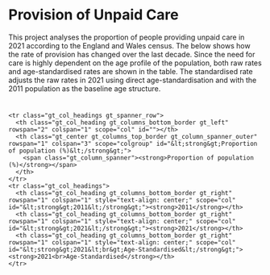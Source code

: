 Provision of Unpaid Care
================

This project analyses the proportion of people providing unpaid care in
2021 according to the England and Wales census. The below shows how the
rate of provision has changed over the last decade. Since the need for
care is highly dependent on the age profile of the population, both raw
rates and age-standardised rates are shown in the table. The
standardised rate adjusts the raw rates in 2021 using direct
age-standardisation and with the 2011 population as the baseline age
structure.

<div id="sqplhltvkv" style="padding-left:0px;padding-right:0px;padding-top:10px;padding-bottom:10px;overflow-x:auto;overflow-y:auto;width:auto;height:auto;">
<style>#sqplhltvkv table {
  font-family: Rubik, system-ui, 'Segoe UI', Roboto, Helvetica, Arial, sans-serif, 'Apple Color Emoji', 'Segoe UI Emoji', 'Segoe UI Symbol', 'Noto Color Emoji';
  -webkit-font-smoothing: antialiased;
  -moz-osx-font-smoothing: grayscale;
}

#sqplhltvkv thead, #sqplhltvkv tbody, #sqplhltvkv tfoot, #sqplhltvkv tr, #sqplhltvkv td, #sqplhltvkv th {
  border-style: none;
}

#sqplhltvkv p {
  margin: 0;
  padding: 0;
}

#sqplhltvkv .gt_table {
  display: table;
  border-collapse: collapse;
  line-height: normal;
  margin-left: auto;
  margin-right: auto;
  color: #333333;
  font-size: 16px;
  font-weight: normal;
  font-style: normal;
  background-color: #FFFFFF;
  width: auto;
  border-top-style: solid;
  border-top-width: 2px;
  border-top-color: #A8A8A8;
  border-right-style: none;
  border-right-width: 2px;
  border-right-color: #D3D3D3;
  border-bottom-style: solid;
  border-bottom-width: 2px;
  border-bottom-color: #A8A8A8;
  border-left-style: none;
  border-left-width: 2px;
  border-left-color: #D3D3D3;
}

#sqplhltvkv .gt_caption {
  padding-top: 4px;
  padding-bottom: 4px;
}

#sqplhltvkv .gt_title {
  color: #333333;
  font-size: 125%;
  font-weight: initial;
  padding-top: 4px;
  padding-bottom: 4px;
  padding-left: 5px;
  padding-right: 5px;
  border-bottom-color: #FFFFFF;
  border-bottom-width: 0;
}

#sqplhltvkv .gt_subtitle {
  color: #333333;
  font-size: 85%;
  font-weight: initial;
  padding-top: 3px;
  padding-bottom: 5px;
  padding-left: 5px;
  padding-right: 5px;
  border-top-color: #FFFFFF;
  border-top-width: 0;
}

#sqplhltvkv .gt_heading {
  background-color: #FFFFFF;
  text-align: center;
  border-bottom-color: #FFFFFF;
  border-left-style: none;
  border-left-width: 1px;
  border-left-color: #D3D3D3;
  border-right-style: none;
  border-right-width: 1px;
  border-right-color: #D3D3D3;
}

#sqplhltvkv .gt_bottom_border {
  border-bottom-style: solid;
  border-bottom-width: 2px;
  border-bottom-color: #D3D3D3;
}

#sqplhltvkv .gt_col_headings {
  border-top-style: solid;
  border-top-width: 2px;
  border-top-color: #D3D3D3;
  border-bottom-style: solid;
  border-bottom-width: 2px;
  border-bottom-color: #D3D3D3;
  border-left-style: none;
  border-left-width: 1px;
  border-left-color: #D3D3D3;
  border-right-style: none;
  border-right-width: 1px;
  border-right-color: #D3D3D3;
}

#sqplhltvkv .gt_col_heading {
  color: #333333;
  background-color: #FFFFFF;
  font-size: 100%;
  font-weight: normal;
  text-transform: inherit;
  border-left-style: none;
  border-left-width: 1px;
  border-left-color: #D3D3D3;
  border-right-style: none;
  border-right-width: 1px;
  border-right-color: #D3D3D3;
  vertical-align: bottom;
  padding-top: 5px;
  padding-bottom: 6px;
  padding-left: 5px;
  padding-right: 5px;
  overflow-x: hidden;
}

#sqplhltvkv .gt_column_spanner_outer {
  color: #333333;
  background-color: #FFFFFF;
  font-size: 100%;
  font-weight: normal;
  text-transform: inherit;
  padding-top: 0;
  padding-bottom: 0;
  padding-left: 4px;
  padding-right: 4px;
}

#sqplhltvkv .gt_column_spanner_outer:first-child {
  padding-left: 0;
}

#sqplhltvkv .gt_column_spanner_outer:last-child {
  padding-right: 0;
}

#sqplhltvkv .gt_column_spanner {
  border-bottom-style: solid;
  border-bottom-width: 2px;
  border-bottom-color: #D3D3D3;
  vertical-align: bottom;
  padding-top: 5px;
  padding-bottom: 5px;
  overflow-x: hidden;
  display: inline-block;
  width: 100%;
}

#sqplhltvkv .gt_spanner_row {
  border-bottom-style: hidden;
}

#sqplhltvkv .gt_group_heading {
  padding-top: 8px;
  padding-bottom: 8px;
  padding-left: 5px;
  padding-right: 5px;
  color: #333333;
  background-color: #FFFFFF;
  font-size: 100%;
  font-weight: initial;
  text-transform: inherit;
  border-top-style: solid;
  border-top-width: 2px;
  border-top-color: #D3D3D3;
  border-bottom-style: solid;
  border-bottom-width: 2px;
  border-bottom-color: #D3D3D3;
  border-left-style: none;
  border-left-width: 1px;
  border-left-color: #D3D3D3;
  border-right-style: none;
  border-right-width: 1px;
  border-right-color: #D3D3D3;
  vertical-align: middle;
  text-align: left;
}

#sqplhltvkv .gt_empty_group_heading {
  padding: 0.5px;
  color: #333333;
  background-color: #FFFFFF;
  font-size: 100%;
  font-weight: initial;
  border-top-style: solid;
  border-top-width: 2px;
  border-top-color: #D3D3D3;
  border-bottom-style: solid;
  border-bottom-width: 2px;
  border-bottom-color: #D3D3D3;
  vertical-align: middle;
}

#sqplhltvkv .gt_from_md > :first-child {
  margin-top: 0;
}

#sqplhltvkv .gt_from_md > :last-child {
  margin-bottom: 0;
}

#sqplhltvkv .gt_row {
  padding-top: 8px;
  padding-bottom: 8px;
  padding-left: 5px;
  padding-right: 5px;
  margin: 10px;
  border-top-style: solid;
  border-top-width: 1px;
  border-top-color: #D3D3D3;
  border-left-style: none;
  border-left-width: 1px;
  border-left-color: #D3D3D3;
  border-right-style: none;
  border-right-width: 1px;
  border-right-color: #D3D3D3;
  vertical-align: middle;
  overflow-x: hidden;
}

#sqplhltvkv .gt_stub {
  color: #333333;
  background-color: #FFFFFF;
  font-size: 100%;
  font-weight: initial;
  text-transform: inherit;
  border-right-style: solid;
  border-right-width: 2px;
  border-right-color: #D3D3D3;
  padding-left: 5px;
  padding-right: 5px;
}

#sqplhltvkv .gt_stub_row_group {
  color: #333333;
  background-color: #FFFFFF;
  font-size: 100%;
  font-weight: initial;
  text-transform: inherit;
  border-right-style: solid;
  border-right-width: 2px;
  border-right-color: #D3D3D3;
  padding-left: 5px;
  padding-right: 5px;
  vertical-align: top;
}

#sqplhltvkv .gt_row_group_first td {
  border-top-width: 2px;
}

#sqplhltvkv .gt_row_group_first th {
  border-top-width: 2px;
}

#sqplhltvkv .gt_summary_row {
  color: #333333;
  background-color: #FFFFFF;
  text-transform: inherit;
  padding-top: 8px;
  padding-bottom: 8px;
  padding-left: 5px;
  padding-right: 5px;
}

#sqplhltvkv .gt_first_summary_row {
  border-top-style: solid;
  border-top-color: #D3D3D3;
}

#sqplhltvkv .gt_first_summary_row.thick {
  border-top-width: 2px;
}

#sqplhltvkv .gt_last_summary_row {
  padding-top: 8px;
  padding-bottom: 8px;
  padding-left: 5px;
  padding-right: 5px;
  border-bottom-style: solid;
  border-bottom-width: 2px;
  border-bottom-color: #D3D3D3;
}

#sqplhltvkv .gt_grand_summary_row {
  color: #333333;
  background-color: #FFFFFF;
  text-transform: inherit;
  padding-top: 8px;
  padding-bottom: 8px;
  padding-left: 5px;
  padding-right: 5px;
}

#sqplhltvkv .gt_first_grand_summary_row {
  padding-top: 8px;
  padding-bottom: 8px;
  padding-left: 5px;
  padding-right: 5px;
  border-top-style: double;
  border-top-width: 6px;
  border-top-color: #D3D3D3;
}

#sqplhltvkv .gt_last_grand_summary_row_top {
  padding-top: 8px;
  padding-bottom: 8px;
  padding-left: 5px;
  padding-right: 5px;
  border-bottom-style: double;
  border-bottom-width: 6px;
  border-bottom-color: #D3D3D3;
}

#sqplhltvkv .gt_striped {
  background-color: rgba(128, 128, 128, 0.05);
}

#sqplhltvkv .gt_table_body {
  border-top-style: solid;
  border-top-width: 2px;
  border-top-color: #D3D3D3;
  border-bottom-style: solid;
  border-bottom-width: 2px;
  border-bottom-color: #D3D3D3;
}

#sqplhltvkv .gt_footnotes {
  color: #333333;
  background-color: #FFFFFF;
  border-bottom-style: none;
  border-bottom-width: 2px;
  border-bottom-color: #D3D3D3;
  border-left-style: none;
  border-left-width: 2px;
  border-left-color: #D3D3D3;
  border-right-style: none;
  border-right-width: 2px;
  border-right-color: #D3D3D3;
}

#sqplhltvkv .gt_footnote {
  margin: 0px;
  font-size: 90%;
  padding-top: 4px;
  padding-bottom: 4px;
  padding-left: 5px;
  padding-right: 5px;
}

#sqplhltvkv .gt_sourcenotes {
  color: #333333;
  background-color: #FFFFFF;
  border-bottom-style: none;
  border-bottom-width: 2px;
  border-bottom-color: #D3D3D3;
  border-left-style: none;
  border-left-width: 2px;
  border-left-color: #D3D3D3;
  border-right-style: none;
  border-right-width: 2px;
  border-right-color: #D3D3D3;
}

#sqplhltvkv .gt_sourcenote {
  font-size: 90%;
  padding-top: 4px;
  padding-bottom: 4px;
  padding-left: 5px;
  padding-right: 5px;
}

#sqplhltvkv .gt_left {
  text-align: left;
}

#sqplhltvkv .gt_center {
  text-align: center;
}

#sqplhltvkv .gt_right {
  text-align: right;
  font-variant-numeric: tabular-nums;
}

#sqplhltvkv .gt_font_normal {
  font-weight: normal;
}

#sqplhltvkv .gt_font_bold {
  font-weight: bold;
}

#sqplhltvkv .gt_font_italic {
  font-style: italic;
}

#sqplhltvkv .gt_super {
  font-size: 65%;
}

#sqplhltvkv .gt_footnote_marks {
  font-size: 75%;
  vertical-align: 0.4em;
  position: initial;
}

#sqplhltvkv .gt_asterisk {
  font-size: 100%;
  vertical-align: 0;
}

#sqplhltvkv .gt_indent_1 {
  text-indent: 5px;
}

#sqplhltvkv .gt_indent_2 {
  text-indent: 10px;
}

#sqplhltvkv .gt_indent_3 {
  text-indent: 15px;
}

#sqplhltvkv .gt_indent_4 {
  text-indent: 20px;
}

#sqplhltvkv .gt_indent_5 {
  text-indent: 25px;
}
</style>
<table class="gt_table" style="table-layout: fixed;; width: 0px" data-quarto-disable-processing="false" data-quarto-bootstrap="false">
  <colgroup>
    <col style="width:200px;"/>
    <col style="width:160px;"/>
    <col style="width:160px;"/>
    <col style="width:160px;"/>
  </colgroup>
  <thead>
    <tr class="gt_heading">
      <td colspan="4" class="gt_heading gt_title gt_font_normal gt_bottom_border" style><strong>Provision of Unpaid Care Rates in 2011 and 2021</strong></td>
    </tr>
    
    <tr class="gt_col_headings gt_spanner_row">
      <th class="gt_col_heading gt_columns_bottom_border gt_left" rowspan="2" colspan="1" scope="col" id=""></th>
      <th class="gt_center gt_columns_top_border gt_column_spanner_outer" rowspan="1" colspan="3" scope="colgroup" id="&lt;strong&gt;Proportion of population (%)&lt;/strong&gt;">
        <span class="gt_column_spanner"><strong>Proportion of population (%)</strong></span>
      </th>
    </tr>
    <tr class="gt_col_headings">
      <th class="gt_col_heading gt_columns_bottom_border gt_right" rowspan="1" colspan="1" style="text-align: center;" scope="col" id="&lt;strong&gt;2011&lt;/strong&gt;"><strong>2011</strong></th>
      <th class="gt_col_heading gt_columns_bottom_border gt_right" rowspan="1" colspan="1" style="text-align: center;" scope="col" id="&lt;strong&gt;2021&lt;/strong&gt;"><strong>2021</strong></th>
      <th class="gt_col_heading gt_columns_bottom_border gt_right" rowspan="1" colspan="1" style="text-align: center;" scope="col" id="&lt;strong&gt;2021&lt;br&gt;Age-Standardised&lt;/strong&gt;"><strong>2021<br>Age-Standardised</strong></th>
    </tr>
  </thead>
  <tbody class="gt_table_body">
    <tr class="gt_group_heading_row">
      <th colspan="4" class="gt_group_heading" scope="colgroup" id="&lt;strong&gt;Overall&lt;/strong&gt;"><strong>Overall</strong></th>
    </tr>
    <tr class="gt_row_group_first"><td headers="**Overall** stub_1_1 stub_1" class="gt_row gt_left gt_stub gt_indent_5">Provides unpaid care</td>
<td headers="**Overall** stub_1_1 proportion_2011" class="gt_row gt_right" style="text-align: center;">10.34</td>
<td headers="**Overall** stub_1_1 proportion_2021" class="gt_row gt_right" style="text-align: center;">8.37</td>
<td headers="**Overall** stub_1_1 age_standardised_proportion" class="gt_row gt_right" style="text-align: center;">8.18</td></tr>
    <tr class="gt_group_heading_row">
      <th colspan="4" class="gt_group_heading" scope="colgroup" id="&lt;strong&gt;By Hours&lt;/strong&gt;"><strong>By Hours</strong></th>
    </tr>
    <tr class="gt_row_group_first"><td headers="**By Hours** stub_1_2 stub_1" class="gt_row gt_left gt_stub gt_indent_5">Provides 19 or less hours unpaid care a week</td>
<td headers="**By Hours** stub_1_2 proportion_2011" class="gt_row gt_right" style="text-align: center;">6.54</td>
<td headers="**By Hours** stub_1_2 proportion_2021" class="gt_row gt_right" style="text-align: center;">4.10</td>
<td headers="**By Hours** stub_1_2 age_standardised_proportion" class="gt_row gt_right" style="text-align: center;">4.01</td></tr>
    <tr><td headers="**By Hours** stub_1_3 stub_1" class="gt_row gt_left gt_stub gt_indent_5">Provides 20 to 49 hours unpaid care a week</td>
<td headers="**By Hours** stub_1_3 proportion_2011" class="gt_row gt_right" style="text-align: center;">1.38</td>
<td headers="**By Hours** stub_1_3 proportion_2021" class="gt_row gt_right" style="text-align: center;">1.74</td>
<td headers="**By Hours** stub_1_3 age_standardised_proportion" class="gt_row gt_right" style="text-align: center;">1.72</td></tr>
    <tr><td headers="**By Hours** stub_1_4 stub_1" class="gt_row gt_left gt_stub gt_indent_5">Provides 50 or more hours unpaid care a week</td>
<td headers="**By Hours** stub_1_4 proportion_2011" class="gt_row gt_right" style="text-align: center;">2.43</td>
<td headers="**By Hours** stub_1_4 proportion_2021" class="gt_row gt_right" style="text-align: center;">2.54</td>
<td headers="**By Hours** stub_1_4 age_standardised_proportion" class="gt_row gt_right" style="text-align: center;">2.44</td></tr>
  </tbody>
  
  <tfoot class="gt_footnotes">
    <tr>
      <td class="gt_footnote" colspan="4"> <em>Source: England and Wales Census 2011 and 2021<br />
Standardised 2021 rate is standardised to 2011 age structure</em></td>
    </tr>
  </tfoot>
</table>
</div>
